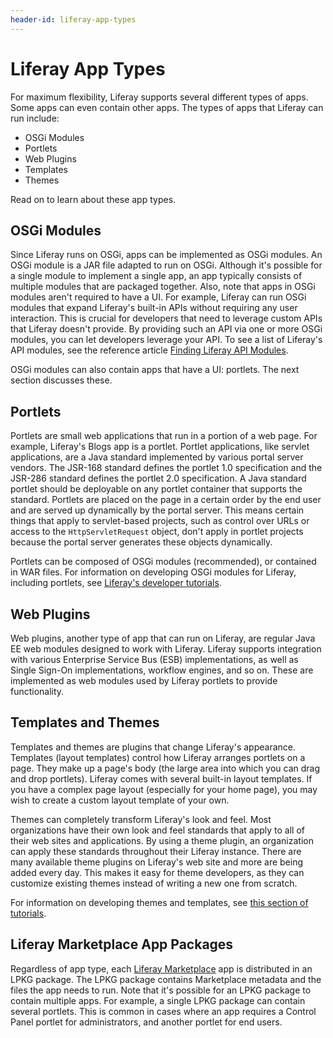 ```yaml
---
header-id: liferay-app-types
---
```


# Liferay App Types

For maximum flexibility, Liferay supports several different types of apps. Some 
apps can even contain other apps. The types of apps that Liferay can run 
include: 

- OSGi Modules
- Portlets
- Web Plugins
- Templates
- Themes

Read on to learn about these app types. 

## OSGi Modules

Since Liferay runs on OSGi, apps can be implemented as OSGi modules. An OSGi 
module is a JAR file adapted to run on OSGi. Although it's possible for a single 
module to implement a single app, an app typically consists of multiple modules 
that are packaged together. Also, note that apps in OSGi modules aren't required 
to have a UI. For example, Liferay can run OSGi modules that expand Liferay's 
built-in APIs without requiring any user interaction. This is crucial for 
developers that need to leverage custom APIs that Liferay doesn't provide. By 
providing such an API via one or more OSGi modules, you can let developers 
leverage your API. To see a list of Liferay's API modules, see the reference 
article 
[Finding Liferay API Modules](/docs/7-0/reference/-/knowledge_base/r/finding-liferay-api-modules). 

OSGi modules can also contain apps that have a UI: portlets. The next section 
discusses these. 

## Portlets

Portlets are small web applications that run in a portion of a web page. For 
example, Liferay's Blogs app is a portlet. Portlet applications, like servlet 
applications, are a Java standard implemented by various portal server vendors. 
The JSR-168 standard defines the portlet 1.0 specification and the JSR-286 
standard defines the portlet 2.0 specification. A Java standard portlet should 
be deployable on any portlet container that supports the standard. Portlets are 
placed on the page in a certain order by the end user and are served up 
dynamically by the portal server. This means certain things that apply to 
servlet-based projects, such as control over URLs or access to the 
`HttpServletRequest` object, don't apply in portlet projects because the portal 
server generates these objects dynamically. 

Portlets can be composed of OSGi modules (recommended), or contained in WAR 
files. For information on developing OSGi modules for Liferay, including 
portlets, see 
[Liferay's developer tutorials](/develop/tutorials). 

## Web Plugins

Web plugins, another type of app that can run on Liferay, are regular Java EE 
web modules designed to work with Liferay. Liferay supports integration with 
various Enterprise Service Bus (ESB) implementations, as well as Single Sign-On 
implementations, workflow engines, and so on. These are implemented as web 
modules used by Liferay portlets to provide functionality. 

## Templates and Themes

Templates and themes are plugins that change Liferay's appearance. Templates 
(layout templates) control how Liferay arranges portlets on a page. They make up 
a page's body (the large area into which you can drag and drop portlets). 
Liferay comes with several built-in layout templates. If you have a complex page 
layout (especially for your home page), you may wish to create a custom layout 
template of your own. 

Themes can completely transform Liferay's look and feel. Most organizations have 
their own look and feel standards that apply to all of their web sites and 
applications. By using a theme plugin, an organization can apply these standards 
throughout their Liferay instance. There are many available theme plugins on 
Liferay's web site and more are being added every day. This makes it easy for 
theme developers, as they can customize existing themes instead of writing a new 
one from scratch. 

For information on developing themes and templates, see 
[this section of tutorials](/docs/7-0/tutorials/-/knowledge_base/t/themes-and-layout-templates). 

## Liferay Marketplace App Packages

Regardless of app type, each 
[Liferay Marketplace](https://web.liferay.com/marketplace) 
app is distributed in an LPKG package. The LPKG package contains Marketplace 
metadata and the files the app needs to run. Note that it's possible for an LPKG 
package to contain multiple apps. For example, a single LPKG package can contain 
several portlets. This is common in cases where an app requires a Control Panel 
portlet for administrators, and another portlet for end users. 

